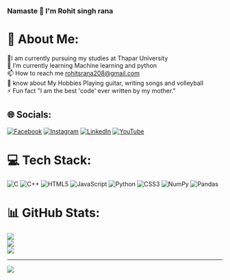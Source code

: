 ### Namaste 👏 I'm Rohit singh rana
# 💫 About Me:
🔭I am currently pursuing my studies at Thapar University<br>🌱 I’m currently learning Machine learning and python<br>📫 How to reach me rohitsrana208@gmail.com<br>🎸 know about My Hobbies Playing guitar, writing songs and volleyball<br>⚡ Fun fact "I am the best 'code' ever written by my mother."


## 🌐 Socials:
[![Facebook](https://img.shields.io/badge/Facebook-%231877F2.svg?logo=Facebook&logoColor=white)](https://facebook.com/https://www.facebook.com/rohit.singhrana.79677) [![Instagram](https://img.shields.io/badge/Instagram-%23E4405F.svg?logo=Instagram&logoColor=white)](https://instagram.com/https://www.instagram.com/rohit._rana._/) [![LinkedIn](https://img.shields.io/badge/LinkedIn-%230077B5.svg?logo=linkedin&logoColor=white)](https://linkedin.com/in/https://www.linkedin.com/in/rohit-singh-rana-632768267/) [![YouTube](https://img.shields.io/badge/YouTube-%23FF0000.svg?logo=YouTube&logoColor=white)](https://youtube.com/@https://www.youtube.com/@rohitsinghrana1637) 

# 💻 Tech Stack:
![C](https://img.shields.io/badge/c-%2300599C.svg?style=for-the-badge&logo=c&logoColor=white) ![C++](https://img.shields.io/badge/c++-%2300599C.svg?style=for-the-badge&logo=c%2B%2B&logoColor=white) ![HTML5](https://img.shields.io/badge/html5-%23E34F26.svg?style=for-the-badge&logo=html5&logoColor=white) ![JavaScript](https://img.shields.io/badge/javascript-%23323330.svg?style=for-the-badge&logo=javascript&logoColor=%23F7DF1E) ![Python](https://img.shields.io/badge/python-3670A0?style=for-the-badge&logo=python&logoColor=ffdd54) ![CSS3](https://img.shields.io/badge/css3-%231572B6.svg?style=for-the-badge&logo=css3&logoColor=white) ![NumPy](https://img.shields.io/badge/numpy-%23013243.svg?style=for-the-badge&logo=numpy&logoColor=white) ![Pandas](https://img.shields.io/badge/pandas-%23150458.svg?style=for-the-badge&logo=pandas&logoColor=white)
# 📊 GitHub Stats:
![](https://github-readme-stats.vercel.app/api?username=RohitRana208&theme=radical&hide_border=false&include_all_commits=true&count_private=true)<br/>
![](https://github-readme-streak-stats.herokuapp.com/?user=RohitRana208&theme=radical&hide_border=false)<br/>
![](https://github-readme-stats.vercel.app/api/top-langs/?username=RohitRana208&theme=radical&hide_border=false&include_all_commits=true&count_private=true&layout=compact)

---
[![](https://visitcount.itsvg.in/api?id=RohitRana208&icon=0&color=0)](https://visitcount.itsvg.in)

